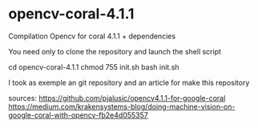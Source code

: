 # opencv-coral-4.1.1

Compilation Opencv for coral 4.1.1 + dependencies

You need only to clone the repository and launch the shell script

cd opencv-coral-4.1.1
chmod 755 init.sh
bash init.sh

I took as exemple an git repository and an article for make this repository

sources: https://github.com/pjalusic/opencv4.1.1-for-google-coral
         https://medium.com/krakensystems-blog/doing-machine-vision-on-google-coral-with-opencv-fb2e4d055357